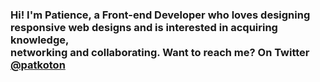 <h3 style={{lineHeight: '10%'}}>Hi! I'm Patience, a Front-end Developer who loves designing <br />
  responsive web designs and is interested in acquiring knowledge, <br />
  networking and collaborating. Want to reach me? On Twitter <a href="https://twitter.com/Patkoton">@patkoton</a>
</h3>
